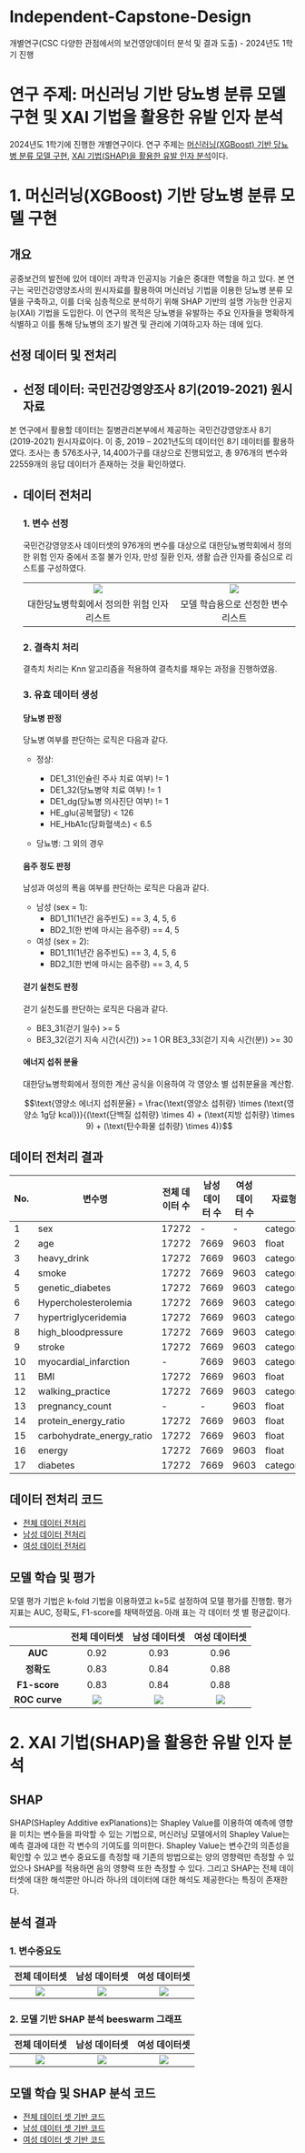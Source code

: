 # Independent-Capstone-Design
개별연구(CSC 다양한 관점에서의 보건영양데이터 분석 및 결과 도출) - 2024년도 1학기 진행

# 연구 주제: 머신러닝 기반 당뇨병 분류 모델 구현 및 XAI 기법을 활용한 유발 인자 분석

2024년도 1학기에 진행한 개별연구이다. 연구 주제는 [머신러닝(XGBoost) 기반 당뇨병 분류 모델 구현](#1-머신러닝xgboost-기반-당뇨병-분류-모델-구현), [XAI 기법(SHAP)을 활용한 유발 인자 분석](#2-xai-기법shap을-활용한-유발-인자-분석)이다.


# 1. 머신러닝(XGBoost) 기반 당뇨병 분류 모델 구현
## **개요**
공중보건의 발전에 있어 데이터 과학과 인공지능 기술은 중대한 역할을 하고 있다. 본 연구는 국민건강영양조사의 원시자료를 활용하여 머신러닝 기법을 이용한 당뇨병 분류 모델을 구축하고, 이를 더욱 심층적으로 분석하기 위해 SHAP 기반의 설명 가능한 인공지능(XAI) 기법을 도입한다. 이 연구의 목적은 당뇨병을 유발하는 주요 인자들을 명확하게 식별하고 이를 통해 당뇨병의 조기 발견 및 관리에 기여하고자 하는 데에 있다.

## **선정 데이터 및 전처리**

- ## 선정 데이터: 국민건강영양조사 8기(2019-2021) 원시자료

본 연구에서 활용할 데이터는 질병관리본부에서 제공하는 국민건강영양조사 8기(2019-2021) 원시자료이다. 이 중, 2019 – 2021년도의 데이터인 8기 데이터를 활용하였다. 조사는 총 576조사구, 14,400가구를 대상으로 진행되었고, 총 976개의 변수와 22559개의 응답 데이터가 존재하는 것을 확인하였다.

- ## 데이터 전처리

    ### 1. 변수 선정
    국민건강영양조사 데이터셋의 976개의 변수를 대상으로 대한당뇨병학회에서 정의한 위험 인자 중에서 조절 불가 인자, 만성 질환 인자, 생활 습관 인자를 중심으로 리스트를 구성하였다.

    |  |  |
    | :---: | :---: |
    | <img src="./images/var_select.png"> | <img src="./images/var_set.png"> | 
    | 대한당뇨병학회에서 정의한 위험 인자 리스트 | 모델 학습용으로 선정한 변수 리스트 |  

    ### 2. 결측치 처리
    결측치 처리는 Knn 알고리즘을 적용하여 결측치를 채우는 과정을 진행하였음.

    ### 3. 유효 데이터 생성

    #### 당뇨병 판정
    당뇨병 여부를 판단하는 로직은 다음과 같다.
    
    - 정상: 
        - DE1_31(인슐린 주사 치료 여부) != 1
        - DE1_32(당뇨병약 치료 여부) != 1
        - DE1_dg(당뇨병 의사진단 여부) != 1 
        - HE_glu(공복혈당) < 126 
        - HE_HbA1c(당화혈색소) < 6.5

    - 당뇨병: 그 외의 경우

    #### 음주 정도 판정
    남성과 여성의 폭음 여부를 판단하는 로직은 다음과 같다.

    - 남성 (sex = 1):
        - BD1_11(1년간 음주빈도) == 3, 4, 5, 6
        - BD2_1(한 번에 마시는 음주량) == 4, 5
    - 여성 (sex = 2):
        - BD1_11(1년간 음주빈도) == 3, 4, 5, 6
        - BD2_1(한 번에 마시는 음주량) == 3, 4, 5

    #### 걷기 실천도 판정
    걷기 실천도를 판단하는 로직은 다음과 같다.

    - BE3_31(걷기 일수) >= 5
    - BE3_32(걷기 지속 시간(시간)) >= 1 OR BE3_33(걷기 지속 시간(분)) >= 30

    #### 에너지 섭취 분율
    대한당뇨병학회에서 정의한 계산 공식을 이용하여 각 영양소 별 섭취분율을 계산함.

    $$\text{영양소 에너지 섭취분율} = \frac{\text{영양소 섭취량} \times (\text{영양소 1g당 kcal})}{(\text{단백질 섭취량} \times 4) + (\text{지방 섭취량} \times 9) + (\text{탄수화물 섭취량} \times 4)}$$

## **데이터 전처리 결과** 

| No. | 변수명                    | 전체 데이터 수 | 남성 데이터 수 | 여성 데이터 수 | 자료형    |
|-----|--------------------------|----------------|----------------|----------------|-----------|
| 1   | sex                      | 17272          | -              | -              | category  |
| 2   | age                      | 17272          | 7669           | 9603           | float     |
| 3   | heavy_drink              | 17272          | 7669           | 9603           | category  |
| 4   | smoke                    | 17272          | 7669           | 9603           | category  |
| 5   | genetic_diabetes         | 17272          | 7669           | 9603           | category  |
| 6   | Hypercholesterolemia     | 17272          | 7669           | 9603           | category  |
| 7   | hypertriglyceridemia     | 17272          | 7669           | 9603           | category  |
| 8   | high_bloodpressure       | 17272          | 7669           | 9603           | category  |
| 9   | stroke                   | 17272          | 7669           | 9603           | category  |
| 10  | myocardial_infarction    | -              | 7669           | 9603           | category  |
| 11  | BMI                      | 17272          | 7669           | 9603           | float     |
| 12  | walking_practice         | 17272          | 7669           | 9603           | category  |
| 13  | pregnancy_count          | -              | -              | 9603           | float     |
| 14  | protein_energy_ratio     | 17272          | 7669           | 9603           | float     |
| 15  | carbohydrate_energy_ratio| 17272          | 7669           | 9603           | float     |
| 16  | energy                   | 17272          | 7669           | 9603           | float     |
| 17  | diabetes                 | 17272          | 7669           | 9603           | category  |


## **데이터 전처리 코드**

- [전체 데이터 전처리](code/final_data_preprocessing.ipynb)
- [남성 데이터 전처리](code/final_data_preprocessing_man.ipynb)
- [여성 데이터 전처리](code/final_data_preprocessing_woman.ipynb)

## **모델 학습 및 평가**
모델 평가 기법은 k-fold 기법을 이용하였고 k=5로 설정하여 모델 평가를 진행함. 평가 지표는 AUC, 정확도, F1-score를 채택하였음. 아래 표는 각 데이터 셋 별 평균값이다.

|  | 전체 데이터셋 | 남성 데이터셋 | 여성 데이터셋 |
| :-------: | :-----: | :-----: | :-----: |
| **AUC** | 0.92 | 0.93 | 0.96 |
| **정확도** | 0.83 | 0.84 | 0.88 |
| **F1-score** | 0.83 | 0.84 | 0.88 |
| **ROC curve** | <img src="./images/roc_global.png"> | <img src="./images/roc_man.png"> | <img src="./images/roc_woman.png"> |

# 2. XAI 기법(SHAP)을 활용한 유발 인자 분석

## **SHAP**
SHAP(SHapley Additive exPlanations)는 Shapley Value를 이용하여 예측에 영향을 미치는 변수들을 파악할 수 있는 기법으로, 머신러닝 모델에서의 Shapley Value는 예측 결과에 대한 각 변수의 기여도를 의미한다. Shapley Value는 변수간의 의존성을 확인할 수 있고 변수 중요도를 측정할 때 기존의 방법으로는 양의 영향력만 측정할 수 있었으나 SHAP를 적용하면 음의 영향력 또한 측정할 수 있다. 그리고 SHAP는 전체 데이터셋에 대한 해석뿐만 아니라 하나의 데이터에 대한 해석도 제공한다는 특징이 존재한다.

## **분석 결과**

### 1. 변수중요도

| 전체 데이터셋 | 남성 데이터셋 | 여성 데이터셋 |
| :-----: | :-----: | :-----: |
| <img src="./images/var_importance_global.png"> | <img src="./images/var_importance_man.png"> | <img src="./images/var_importance_woman.png"> |

### 2. 모델 기반 SHAP 분석 beeswarm 그래프

| 전체 데이터셋 | 남성 데이터셋 | 여성 데이터셋 |
| :-----: | :-----: | :-----: |
| <img src="./images/beeswarm_global.png"> | <img src="./images/beeswarm_man.png"> | <img src="./images/beeswarm_woman.png"> |


## **모델 학습 및 SHAP 분석 코드**
- [전체 데이터 셋 기반 코드](code/final_model.ipynb)
- [남성 데이터 셋 기반 코드](code/final_model_man.ipynb)
- [여성 데이터 셋 기반 코드](code/final_model_woman.ipynb)
